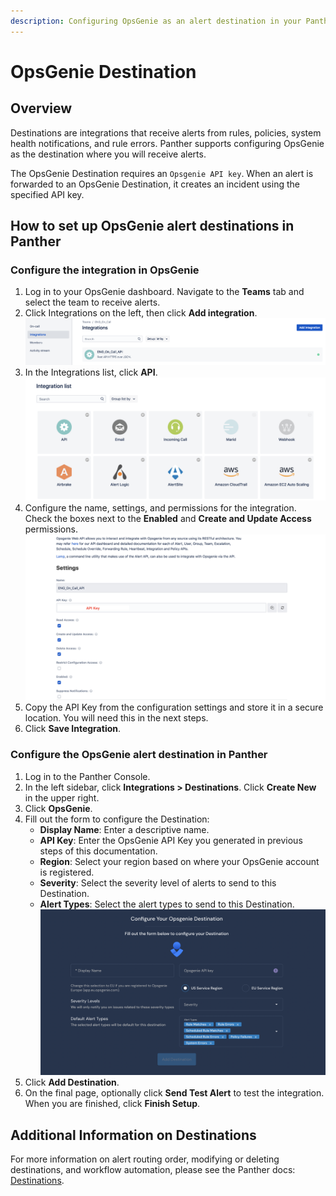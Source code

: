 ```yaml
---
description: Configuring OpsGenie as an alert destination in your Panther Console
---
```


# OpsGenie Destination

## Overview

Destinations are integrations that receive alerts from rules, policies, system health notifications, and rule errors. Panther supports configuring OpsGenie as the destination where you will receive alerts.

The OpsGenie Destination requires an `Opsgenie API key`. When an alert is forwarded to an OpsGenie Destination, it creates an incident using the specified API key.

## How to set up OpsGenie alert destinations in Panther

### Configure the integration in OpsGenie

1. Log in to your OpsGenie dashboard. Navigate to the **Teams** tab and select the team to receive alerts.
2. Click Integrations on the left, then click **Add integration**.\
   ![](../.gitbook/assets/opsgenie-integrations.png)
3. In the Integrations list, click **API**.\
   ![](../.gitbook/assets/opsgenie-integrations-list.png)
4. Configure the name, settings, and permissions for the integration. Check the boxes next to the **Enabled** and **Create and Update Access** permissions.\
   ![](../.gitbook/assets/opsgenie-settings.png)
5. Copy the API Key from the configuration settings and store it in a secure location. You will need this in the next steps.
6. Click **Save Integration**.

### Configure the OpsGenie alert destination in Panther

1. Log in to the Panther Console.
2. In the left sidebar, click **Integrations > Destinations**. Click **Create New** in the upper right.
3. Click **OpsGenie**.
4. Fill out the form to configure the Destination:
   * **Display Name**: Enter a descriptive name.
   * **API Key**: Enter the OpsGenie API Key you generated in previous steps of this documentation.
   * **Region**: Select your region based on where your OpsGenie account is registered.
   * **Severity**: Select the severity level of alerts to send to this Destination.
   * **Alert Types**: Select the alert types to send to this Destination.\
     ![](../.gitbook/assets/opsgenie-panther-console.png)
5. Click **Add Destination**.
6. On the final page, optionally click **Send Test Alert** to test the integration. When you are finished, click **Finish Setup**.

## Additional Information on Destinations

For more information on alert routing order, modifying or deleting destinations, and workflow automation, please see the Panther docs: [Destinations](https://docs.panther.com/destinations).
